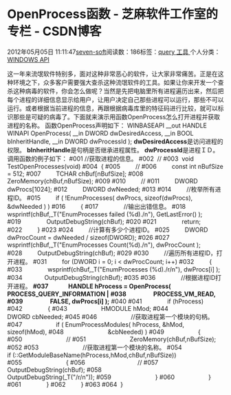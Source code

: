 
# OpenProcess函数 -  芝麻软件工作室的专栏 - CSDN博客


2012年05月05日 11:11:47[seven-soft](https://me.csdn.net/softn)阅读数：186标签：[query																](https://so.csdn.net/so/search/s.do?q=query&t=blog)[工具																](https://so.csdn.net/so/search/s.do?q=工具&t=blog)[
							](https://so.csdn.net/so/search/s.do?q=query&t=blog)个人分类：[WINDOWS API																](https://blog.csdn.net/softn/article/category/1130113)



这一年来流氓软件特别多，面对这种非常恶心的软件，让大家非常痛苦。正是在这种环境之下，众多客户需要强大查杀这种流氓软件的工具。如果让你来开发一个查杀这种病毒的软件，你会怎么做呢？当然是先把电脑里所有进程遍历出来，然后把每个进程的详细信息显示给用户，让用户决定自己那些进程可以运行，那些不可以运行。或者根据当前进程的信息，再跟根据病毒库里的特征码进行比较，就可以标识那些是可疑的病毒了。下面就来演示用函数OpenProcess怎么打开进程并获取进程的名称。
函数OpenProcess声明如下：
WINBASEAPI
__out
HANDLE
WINAPI
OpenProcess(
__in DWORD dwDesiredAccess,
__in BOOL bInheritHandle,
__in DWORD dwProcessId
);
**dwDesiredAccess**是访问进程的权限。
**bInheritHandle**是句柄是否继承进程属性。
**dwProcessId**是进程ＩＤ。
调用函数的例子如下：
\#001 //获取进程的信息。
\#002  //
\#003  void TestOpenProcesses(void)
\#004  {
\#005         //
\#006         const int nBufSize = 512;
\#007         TCHAR chBuf[nBufSize];
\#008         ZeroMemory(chBuf,nBufSize);
\#009
\#010         //
\#011         DWORD dwProcs[1024];
\#012         DWORD dwNeeded;
\#013
\#014         //枚举所有进程ID。
\#015         if ( !EnumProcesses( dwProcs, sizeof(dwProcs), &dwNeeded ) )
\#016         {
\#017               //输出出错信息。
\#018               wsprintf(chBuf,_T("EnumProcesses failed (%d)./n"), GetLastError() );
\#019               OutputDebugString(chBuf);
\#020
\#021               return;
\#022         }
\#023
\#024         //计算有多少个进程ID。
\#025         DWORD dwProcCount = dwNeeded / sizeof(DWORD);
\#026
\#027         wsprintf(chBuf,_T("EnumProcesses Count(%d)./n"), dwProcCount );
\#028         OutputDebugString(chBuf);
\#029
\#030         //遍历所有进程ID，打开进程。
\#031         for (DWORD i = 0; i < dwProcCount; i++)
\#032         {
\#033               wsprintf(chBuf,_T("EnumProcesses (%d)./r/n"), dwProcs[i] );
\#034             OutputDebugString(chBuf);
\#035
\#036               //根据进程ID打开进程。
**\#037              HANDLE hProcess = OpenProcess( PROCESS_QUERY_INFORMATION |**
**\#038                   PROCESS_VM_READ,**
**\#039                   FALSE, dwProcs[i] );**
\#040
\#041               if (hProcess)
\#042               {
\#043                    HMODULE hMod;
\#044                    DWORD cbNeeded;
\#045
\#046                    //获取进程第一个模块的句柄。
\#047                    if ( EnumProcessModules( hProcess, &hMod, sizeof(hMod),
\#048                          &cbNeeded) )
\#049                    {
\#050                          //
\#051                          ZeroMemory(chBuf,nBufSize);
\#052
\#053                          //获取进程第一个模块的名称。
\#054                        if (::GetModuleBaseName(hProcess,hMod,chBuf,nBufSize))
\#055                          {
\#056                               //
\#057                               OutputDebugString(chBuf);
\#058                               OutputDebugString(_T("/r/n"));
\#059                          }
\#060                    }
\#061               }
\#062         }
\#063
\#064  }


